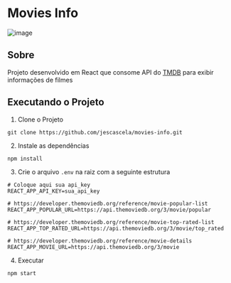 # Movies Info
![image](https://github.com/user-attachments/assets/98c425fc-2acd-4b42-8c8d-dfe8a525d16d)

## Sobre
Projeto desenvolvido em React que consome API do [TMDB](https://developer.themoviedb.org/reference/intro/getting-started) para exibir informações de filmes

## Executando o Projeto
1. Clone o Projeto
```
git clone https://github.com/jescascela/movies-info.git
```
2. Instale as dependências
```
npm install
```
3. Crie o arquivo `.env` na raiz com a seguinte estrutura
```
# Coloque aqui sua api_key
REACT_APP_API_KEY=sua_api_key

# https://developer.themoviedb.org/reference/movie-popular-list
REACT_APP_POPULAR_URL=https://api.themoviedb.org/3/movie/popular

# https://developer.themoviedb.org/reference/movie-top-rated-list
REACT_APP_TOP_RATED_URL=https://api.themoviedb.org/3/movie/top_rated

# https://developer.themoviedb.org/reference/movie-details
REACT_APP_MOVIE_URL=https://api.themoviedb.org/3/movie
```
4. Executar
```
npm start
```

